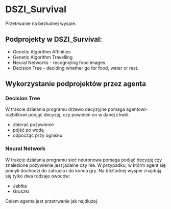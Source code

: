 # DSZI_Survival
Przetrwanie na bezludnej wyspie.

## Podprojekty w DSZI_Survival:
* Genetic Algorithm Affinities
* Genetic Algorithm Travelling
* Neural Networks - recognizing food images
* Decision Tree - deciding whether go for food, water or rest.

## Wykorzystanie podprojektów przez agenta

### Decision Tree
W trakcie działania programu drzewo decyzyjne pomaga agentowi-rozbitkowi podjąć decyzję, 
czy powinien on w danej chwili:
 * zbierać pożywienie
 * pójść po wodę
 * odpocząć przy ognisku
 
### Neural Network
W trakcie działania programu sieć neuronowa pomaga podjąć decyzję czy znalezione pożywienie jest jadalne
czy nie. W przypadku, w którm agent się pomyli dochodzi do zatrucia i do końca gry.
Na bezludnej wyspie znajdują się tylko dwa rodzaje owoców:
 * Jabłka
 * Gruszki
 
 Celem agenta jest przetrwanie jak najdłużej.
